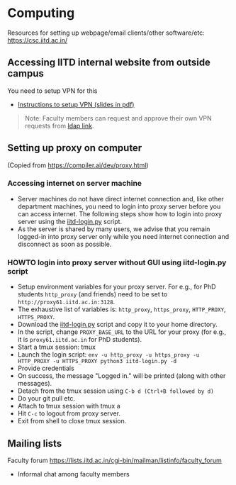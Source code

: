 # Computing

Resources for setting up webpage/email clients/other software/etc: https://csc.iitd.ac.in/

## Accessing IITD internal website from outside campus
You need to setup VPN for this
* [Instructions to setup VPN (slides in pdf)](assets/COL106VPN.pdf)
> Note: Faculty members can request and approve their own VPN requests from [ldap link](https://ldap1.iitd.ac.in/usermanage/services.php).

## Setting up proxy on computer 
(Copied from https://compiler.ai/dev/proxy.html)

### Accessing internet on server machine
* Server machines do not have direct internet connection and, like other department machines, you need to login into proxy server before you can access internet. The following steps show how to login into proxy server using the [iitd-login.py](https://compiler.ai/dev/iitd-login.py) script.
* As the server is shared by many users, we advise that you remain logged-in into proxy server only while you need internet connection and disconnect as soon as possible.

### HOWTO login into proxy server without GUI using iitd-login.py script
* Setup environment variables for your proxy server. For e.g., for PhD students `http_proxy` (and friends) need to be set to `http://proxy61.iitd.ac.in:3128`.
* The exhaustive list of variables is: `http_proxy`, `https_proxy`, `HTTP_PROXY`, `HTTPS_PROXY`.
* Download the [iitd-login.py](https://compiler.ai/dev/iitd-login.py) script and copy it to your home directory.
* In the script, change `PROXY_BASE_URL` to the URL for your proxy (for e.g., it is `proxy61.iitd.ac.in` for PhD students).
* Start a tmux session: tmux
* Launch the login script: `env -u http_proxy -u https_proxy -u HTTP_PROXY -u HTTPS_PROXY python3 iitd-login.py -d`
* Provide credentials
* On success, the message "Logged in." will be printed (along with other messages).
* Detach from the tmux session using `C-b d (Ctrl+B followed by d)`
* Do your git pull etc.
* Attach to tmux session with tmux a
* Hit `C-c` to logout from proxy server.
* Exit from shell to close tmux session.

## Mailing lists
Faculty forum https://lists.iitd.ac.in/cgi-bin/mailman/listinfo/faculty_forum
* Informal chat among faculty members

